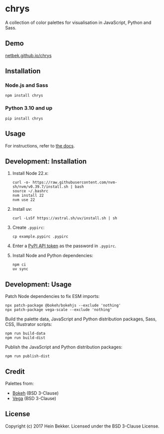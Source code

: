 # chrys

A collection of color palettes for visualisation in JavaScript, Python and Sass.

## Demo

[netbek.github.io/chrys](https://netbek.github.io/chrys#colour-schemes)

## Installation

### Node.js and Sass

```shell
npm install chrys
```

### Python 3.10 and up

```shell
pip install chrys
```

## Usage

For instructions, refer to [the docs](https://netbek.github.io/chrys#usage).

## Development: Installation

1. Install Node 22.x:

    ```shell
    curl -o- https://raw.githubusercontent.com/nvm-sh/nvm/v0.39.7/install.sh | bash
    source ~/.bashrc
    nvm install 22
    nvm use 22
    ```

2. Install uv:

    ```shell
    curl -LsSf https://astral.sh/uv/install.sh | sh
    ```

3. Create `.pypirc`:

    ```shell
    cp example.pypirc .pypirc
    ```

4. Enter a [PyPI API token](https://pypi.org/manage/account/#api-tokens) as the password in `.pypirc`.

5. Install Node and Python dependencies:

    ```shell
    npm ci
    uv sync
    ```

## Development: Usage

Patch Node dependencies to fix ESM imports:

```shell
npx patch-package @bokeh/bokehjs --exclude 'nothing'
npx patch-package vega-scale --exclude 'nothing'
```

Build the palette data, JavaScript and Python distribution packages, Sass, CSS, Illustrator scripts:

```shell
npm run build-data
npm run build-dist
```

Publish the JavaScript and Python distribution packages:

```shell
npm run publish-dist
```

## Credit

Palettes from:

* [Bokeh](https://github.com/bokeh/bokeh) (BSD 3-Clause)
* [Vega](https://github.com/vega/vega) (BSD 3-Clause)

## License

Copyright (c) 2017 Hein Bekker. Licensed under the BSD 3-Clause License.
